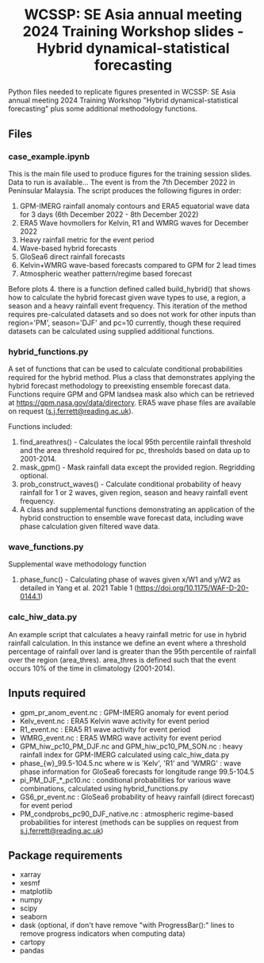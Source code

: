# <p align="center">WCSSP: SE Asia annual meeting 2024 Training Workshop slides - Hybrid dynamical-statistical forecasting</p>

Python files needed to replicate figures presented in WCSSP: SE Asia annual meeting 2024 Training Workshop "Hybrid dynamical-statistical forecasting" plus some additional methodology functions.

## Files

### case_example.ipynb
This is the main file used to produce figures for the training session slides. Data to run is available...
The event is from the 7th December 2022 in Peninsular Malaysia.
The script produces the following figures in order:
1. GPM-IMERG rainfall anomaly contours and ERA5 equatorial wave data for 3 days (6th December 2022 - 8th December 2022)
2. ERA5 Wave hovmollers for Kelvin, R1 and WMRG waves for December 2022
3. Heavy rainfall metric for the event period
4. Wave-based hybrid forecasts
5. GloSea6 direct rainfall forecasts
6. Kelvin+WMRG wave-based forecasts compared to GPM for 2 lead times
7. Atmospheric weather pattern/regime based forecast

Before plots 4. there is a function defined called build_hybrid() that shows how to calculate the hybrid forecast given wave types to use, a region, a season and a heavy rainfall event frequency. This iteration of the method requires pre-calculated datasets and so does not work for other inputs than region='PM', season='DJF' and pc=10 currently, though these required datasets can be calculated using supplied additional functions.

### hybrid_functions.py
A set of functions that can be used to calculate conditional probabilities required for the hybrid method. Plus a class that demonstrates applying the hybrid forecast methodology to preexisting ensemble forecast data. Functions require GPM and GPM landsea mask also which can be retrieved at https://gpm.nasa.gov/data/directory. ERA5 wave phase files are available on request (s.j.ferrett@reading.ac.uk).

Functions included:
1. find_areathres() - Calculates the local 95th percentile rainfall threshold and the area threshold required for pc,
    thresholds based on data up to 2001-2014.
2. mask_gpm() - Mask rainfall data except the provided region. Regridding optional.
3. prob_construct_waves() - Calculate conditional probability of heavy rainfall for 1 or 2 waves, given region, season and heavy rainfall event frequency.
4. A class and supplemental functions demonstrating an application of the hybrid construction to ensemble wave forecast data, including wave phase calculation given filtered wave data.
   
### wave_functions.py
Supplemental wave methodology function
1. phase_func() - Calculating phase of waves given x/W1 and y/W2 as detailed in Yang et al. 2021 Table 1 (https://doi.org/10.1175/WAF-D-20-0144.1)
   
### calc_hiw_data.py
An example script that calculates a heavy rainfall metric for use in hybrid rainfall calculation. In this instance we define an event where a threshold percentage of rainfall over land is greater than the 95th percentile of rainfall over the region (area_thres). area_thres is defined such that the event occurs 10% of the time in climatology (2001-2014).

## Inputs required

- gpm_pr_anom_event.nc : GPM-IMERG anomaly for event period
- Kelv_event.nc : ERA5 Kelvin wave activity for event period
- R1_event.nc : ERA5 R1 wave activity for event period
- WMRG_event.nc : ERA5 WMRG wave activity for event period
- GPM_hiw_pc10_PM_DJF.nc and GPM_hiw_pc10_PM_SON.nc : heavy rainfall index for GPM-IMERG calculated using calc_hiw_data.py
- phase_{w}_99.5-104.5.nc where w is 'Kelv', 'R1' and 'WMRG' : wave phase information for GloSea6 forecasts for longitude range 99.5-104.5
- pi_PM_DJF_*_pc10.nc : conditional probabilities for various wave combinations, calculated using hybrid_functions.py
- GS6_pr_event.nc : GloSea6 probability of heavy rainfall (direct forecast) for event period
- PM_condprobs_pc90_DJF_native.nc : atmospheric regime-based probabilities for interest (methods can be supplies on request from s.j.ferrett@reading.ac.uk)

## Package requirements
- xarray
- xesmf
- matplotlib
- numpy
- scipy
- seaborn
- dask (optional, if don't have remove "with ProgressBar():" lines to remove progress indicators when computing data)
- cartopy
- pandas
